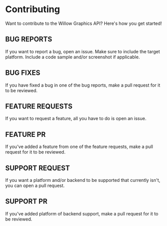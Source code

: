 # Contributing

Want to contribute to the Willow Graphics API?  Here's how you get started!

## BUG REPORTS
If you want to report a bug, open an issue.
Make sure to include the target platform.
Include a code sample and/or screenshot if applicable.

## BUG FIXES
If you have fixed a bug in one of the bug reports, make a pull request for it to be reviewed.

## FEATURE REQUESTS
If you want to request a feature, all you have to do is open an issue.

## FEATURE PR
If you've added a feature from one of the feature requests, make a pull request for it to be reviewed.

## SUPPORT REQUEST
If you want a platform and/or backend to be supported that currently isn't, you can open a pull request.

## SUPPORT PR
If you've added platform of backend support, make a pull request for it to be reviewed.
